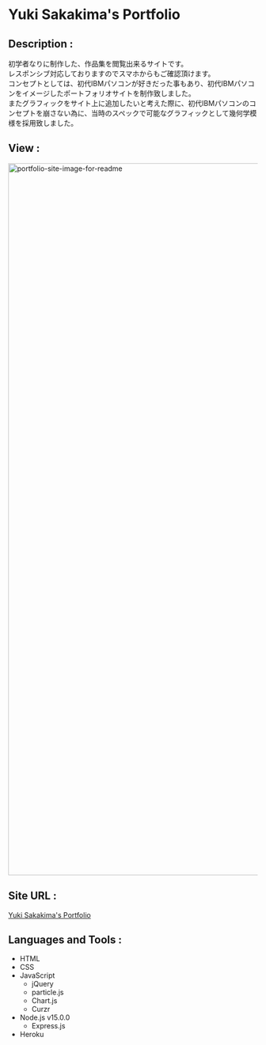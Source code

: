 # Yuki Sakakima's Portfolio
## Description :
初学者なりに制作した、作品集を閲覧出来るサイトです。<br>
レスポンシブ対応しておりますのでスマホからもご確認頂けます。<br>
コンセプトとしては、初代IBMパソコンが好きだった事もあり、初代IBMパソコンをイメージしたポートフォリオサイトを制作致しました。<br>
またグラフィックをサイト上に追加したいと考えた際に、初代IBMパソコンのコンセプトを崩さない為に、当時のスペックで可能なグラフィックとして幾何学模様を採用致しました。<br>

## View :
<img width="1440" alt="portfolio-site-image-for-readme" src="https://user-images.githubusercontent.com/90080057/235835269-977995a1-aa3f-4157-b2b1-a0e4c1ec3d0e.png">

## Site URL :
[Yuki Sakakima's Portfolio](https://yuki-sakakimas-portfolio.herokuapp.com/)

## Languages and Tools :
- HTML
- CSS
- JavaScript
  - jQuery
  - particle.js
  - Chart.js
  - Curzr
- Node.js v15.0.0
  - Express.js
- Heroku
